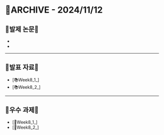 # 📁ARCHIVE - 2024/11/12

## 💚발제 논문💚  
- 
- 
---

## 💚발표 자료💚
- [📚Week8_1_]
- [📚Week8_2_]



---

## 💚우수 과제💚
- [🌟Week8_1_]
- [🌟Week8_2_]
